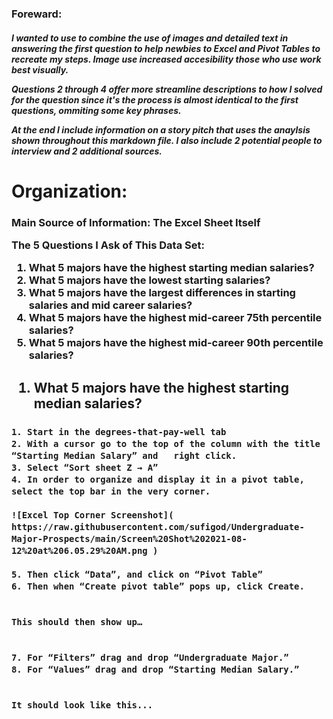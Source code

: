 
<h3>

Foreward:
  
  <h5> 
  
  I wanted to use to combine the use of images and detailed text in answering the first question to help newbies to Excel and Pivot Tables to recreate my steps. Image use increased accesibility those who use work best visually. 
   
  Questions 2 through 4 offer more streamline descriptions to how I solved for the question since it's the process is almost identical to the first questions, ommiting some key phrases. 
  
  At the end I include information on a story pitch that uses the anaylsis shown throughout this markdown file. I also include 2 potential people to interview and 2 additional sources. 

<h1>
Organization:
  
<h3>
  
**Main Source of Information:**
  The Excel Sheet Itself 
  
  The 5 Questions I Ask of This Data Set:
  
  1. What 5 majors have the highest starting median salaries?
  2. What 5 majors have the lowest starting salaries?
  3. What 5 majors have the largest differences in starting salaries and mid career salaries?
  4. What 5 majors have the highest mid-career 75th percentile salaries?
  5. What 5 majors have the highest mid-career 90th percentile salaries?
  
  

<h2>

1. What 5 majors have the highest starting median salaries?
  
  <h3>

    1. Start in the degrees-that-pay-well tab
    2. With a cursor go to the top of the column with the title “Starting Median Salary” and   right click.
    3. Select “Sort sheet Z → A”
    4. In order to organize and display it in a pivot table, select the top bar in the very corner.
    
    ![Excel Top Corner Screenshot]( https://raw.githubusercontent.com/sufigod/Undergraduate-Major-Prospects/main/Screen%20Shot%202021-08-12%20at%206.05.29%20AM.png )
    
    5. Then click “Data”, and click on “Pivot Table”
    6. Then when “Create pivot table” pops up, click Create.
    
    
    This should then show up…
    
    
    7. For “Filters” drag and drop “Undergraduate Major.”
    8. For “Values” drag and drop “Starting Median Salary.”
    

    It should look like this...





